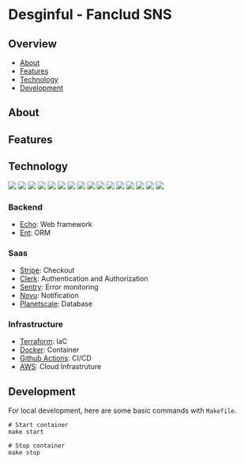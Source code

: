 # Desginful - Fanclud SNS

## Overview

- [About](#About)
- [Features](#Features)
- [Technology](#Technology)
- [Development](#Development)

## About

## Features

## Technology

<p style="display: inline">
    <!-- Backend -->
    <img src="https://img.shields.io/badge/-golang-#00ADD8.svg?logo=go">
    <!-- Middleware -->
    <img src="https://img.shields.io/badge/-nginx-#009639.svg?logo=nginx">
    <img src="https://img.shields.io/badge/-mysql-#4479A1.svg?logo=mysql">
    <img src="https://img.shields.io/badge/-redis-#DC382D.svg?logo=redis">
    <img src="https://img.shields.io/badge/-elasticsearch-#005571.svg?logo=elasticsearch">
    <!-- Saas -->
    <img src="https://img.shields.io/badge/-stripe-#008CDD.svg?logo=stripe">
    <img src="https://img.shields.io/badge/-clerk-#6C47FF.svg?logo=clerk">
    <img src="https://img.shields.io/badge/-sentry-#362D59.svg?logo=sentry">
    <img src="https://img.shields.io/badge/-novu-#000000.svg?logo=novu">
    <img src="https://img.shields.io/badge/-planetscale-#000000.svg?logo=planetscale">
    <!-- Infrastracture -->
    <img src="https://img.shields.io/badge/-docker-#2496ED.svg?logo=docker">
    <img src="https://img.shields.io/badge/-terraform-#844FBA.svg?logo=terraform">
    <img src="https://img.shields.io/badge/-actions-#2088FF.svg?logo=githubactions">
    <img src="https://img.shields.io/badge/-fargate-#FF9900.svg?logo=awsfargate">
    <img src="https://img.shields.io/badge/-lambda-#FF9900.svg?logo=awslambda">
    <!-- Analytics -->
    <img src="https://img.shields.io/badge/-analytics-#E37400.svg?logo=googleanalytics">
</p>

### Backend

- [Echo](https://echo.labstack.com/): Web framework
- [Ent](https://entgo.io/): ORM

### Saas

- [Stripe](https://stripe.com/): Checkout
- [Clerk](https://clerk.com/): Authentication and Authorization
- [Sentry](https://sentry.io/welcome/): Error monitoring
- [Novu](https://novu.co/): Notification
- [Planetscale](https://planetscale.com/): Database

### Infrastructure

- [Terraform](https://www.terraform.io/): IaC
- [Docker](https://www.docker.com/): Container
- [Github Actions](https://github.com/features/actions): CI/CD
- [AWS](https://aws.amazon.com/): Cloud Infrastruture

## Development

For local development, here are some basic commands with `Makefile`.

```
# Start container
make start

# Stop container
make stop
```
